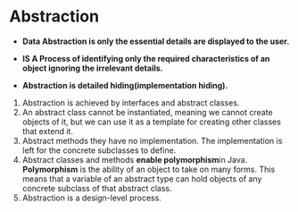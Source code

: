 # Abstraction
- **Data Abstraction is only the essential details are displayed to the user.**

- **IS A Process of identifying only the required characteristics of an object ignoring the irrelevant details.**

- **Abstraction is detailed hiding(implementation hiding).**


1. Abstraction is achieved by interfaces and abstract classes.
2. An abstract class cannot be instantiated, meaning we cannot create objects of it, but we can use it as a template for creating other classes that extend it.
3. Abstract methods they have no implementation. The implementation is left for the concrete subclasses to define.
4. Abstract classes and methods **enable polymorphism**in Java. **Polymorphism** is the ability of an object to take on many forms. This means that a variable of an abstract type can hold objects of any concrete subclass of that abstract class. 
5. Abstraction is a design-level process.




